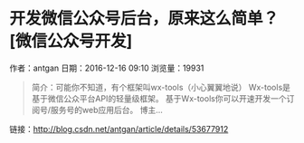 # 开发微信公众号后台，原来这么简单？[微信公众号开发]
作者：antgan
日期：2016-12-16 09:10
浏览量：19931
> 简介：可能你不知道，有个框架叫wx-tools（小心翼翼地说）
  Wx-tools是基于微信公众平台API的轻量级框架。 基于Wx-tools你可以开速开发一个订阅号/服务号的web应用后台。 
  博主...

 链接：http://blog.csdn.net/antgan/article/details/53677912
